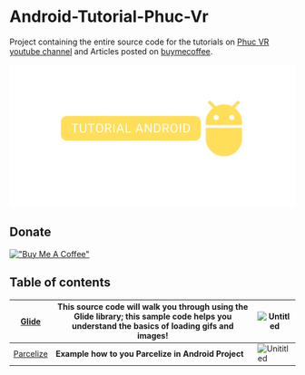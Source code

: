 # Android-Tutorial-Phuc-Vr

Project containing the entire source code for the tutorials on [Phuc VR youtube channel](https://www.youtube.com/channel/UC0znhbHQSm5kSd4RH9OW_iw) and Articles posted on [buymecoffee](https://www.buymeacoffee.com/phucvr).

!["Tutorial Android"](https://github.com/nguyenphuc22/Android-Tutorial-Phuc-Vr/blob/main/Images/backgound.png)

## Donate

[!["Buy Me A Coffee"](https://www.buymeacoffee.com/assets/img/custom_images/orange_img.png)](https://www.buymeacoffee.com/phucvr)

## Table of contents

| [Glide](https://github.com/nguyenphuc22/Android-Tutorial-Phuc-Vr/tree/main/Glide) | This source code will walk you through using the Glide library; this sample code helps you understand the basics of loading gifs and images! | ![Untitled](https://github.com/nguyenphuc22/Android-Tutorial-Phuc-Vr/blob/main/Glide/Untitled.gif) |
| ------------------------------------------------------------ | ------------------------------------------------------------ | ------------------------------------------------------------ |
| [Parcelize](https://github.com/nguyenphuc22/Android-Tutorial-Phuc-Vr/tree/main/Intent_Parcelize_Example) | **Example how to you Parcelize in Android Project**          | ![Unititled](https://github.com/nguyenphuc22/Android-Tutorial-Phuc-Vr/blob/main/Intent_Parcelize_Example/Untitled.gif) |

## 

